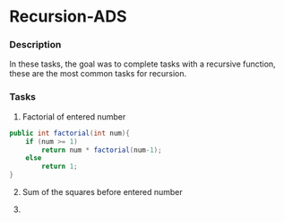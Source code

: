 # Recursion-ADS

### Description

In these tasks, the goal was to complete tasks with a recursive function, these are the most common tasks for recursion.

### Tasks
1. Factorial of entered number
```java
public int factorial(int num){
    if (num >= 1)
        return num * factorial(num-1);
    else
        return 1;
}
```
2. Sum of the squares before entered number

3. 
